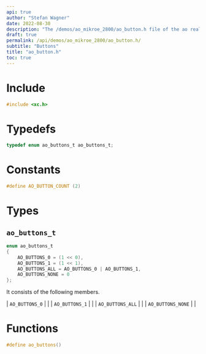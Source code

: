 ```yaml
---
api: true
author: "Stefan Wagner"
date: 2022-08-30
description: "The /demos/ao_mikroe_2800/ao_button.h file of the ao real-time operating system."
draft: true
permalink: /api/demos/ao_mikroe_2800/ao_button.h/
subtitle: "Buttons"
title: "ao_button.h"
toc: true
---
```


# Include

```c
#include <xc.h>
```

# Typedefs

```c
typedef enum ao_buttons_t ao_buttons_t;
```

# Constants

```c
#define AO_BUTTON_COUNT (2)
```

# Types

## `ao_buttons_t`

```c
enum ao_buttons_t
{
    AO_BUTTONS_0 = (1 << 0),
    AO_BUTTONS_1 = (1 << 1),
    AO_BUTTONS_ALL = AO_BUTTONS_0 | AO_BUTTONS_1,
    AO_BUTTONS_NONE = 0
};
```

It consists of the following members.

| `AO_BUTTONS_0` | |
| `AO_BUTTONS_1` | |
| `AO_BUTTONS_ALL` | |
| `AO_BUTTONS_NONE` | |

# Functions

```c
#define ao_buttons()
```

